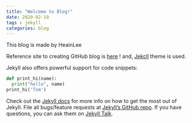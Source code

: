 ```yaml
---
title: "Welcome to Blog!"
date: 2020-02-19
tags : jekyll
categories: blog
---
```


This blog is made by HeainLee 

Reference site to creating GitHub blog is [here](https://dreamgonfly.github.io/2018/01/27/jekyll-remote-theme.html) ! and, [Jekcll](https://github.com/mmistakes/minimal-mistakes) theme is used.

Jekyll also offers powerful support for code snippets:

```python
def print_hi(name):
  print("hello", name)
print_hi('Tom')
```

Check out the [Jekyll docs][jekyll-docs] for more info on how to get the most out of Jekyll. File all bugs/feature requests at [Jekyll’s GitHub repo][jekyll-gh]. If you have questions, you can ask them on [Jekyll Talk][jekyll-talk].

[jekyll-docs]: https://jekyllrb.com/docs/home
[jekyll-gh]:   https://github.com/jekyll/jekyll
[jekyll-talk]: https://talk.jekyllrb.com/
